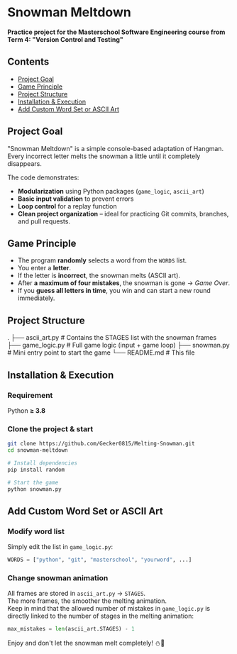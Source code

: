 # Snowman Meltdown

**Practice project for the Masterschool Software Engineering course from Term 4: "Version Control and Testing"**

## Contents
- [Project Goal](#project-goal)
- [Game Principle](#game-principle)
- [Project Structure](#project-structure)
- [Installation & Execution](#installation--execution)
- [Add Custom Word Set or ASCII Art](#add-custom-word-set-or-ascii-art)

## Project Goal
"Snowman Meltdown" is a simple console-based adaptation of Hangman.  
Every incorrect letter melts the snowman a little until it completely disappears.

The code demonstrates:
- **Modularization** using Python packages (`game_logic`, `ascii_art`)
- **Basic input validation** to prevent errors
- **Loop control** for a replay function
- **Clean project organization** – ideal for practicing Git commits, branches, and pull requests.

## Game Principle
- The program **randomly** selects a word from the `WORDS` list.
- You enter a **letter**.
- If the letter is **incorrect**, the snowman melts (ASCII art).
- After **a maximum of four mistakes**, the snowman is gone → _Game Over_.
- If you **guess all letters in time**, you win and can start a new round immediately.

## Project Structure
. 
├── ascii_art.py # Contains the STAGES list with the snowman frames 
├── game_logic.py # Full game logic (input + game loop) 
├── snowman.py # Mini entry point to start the game 
└── README.md # This file


## Installation & Execution

### Requirement
Python **≥ 3.8**

### Clone the project & start
```bash
git clone https://github.com/Gecker0815/Melting-Snowman.git
cd snowman-meltdown

# Install dependencies
pip install random

# Start the game
python snowman.py
```

## Add Custom Word Set or ASCII Art

### Modify word list
Simply edit the list in `game_logic.py`:
```python
WORDS = ["python", "git", "masterschool", "yourword", ...]
```
### Change snowman animation
All frames are stored in `ascii_art.py` → `STAGES`.  
The more frames, the smoother the melting animation.  
Keep in mind that the allowed number of mistakes in `game_logic.py` is directly linked to the number of stages in the melting animation:
```python
max_mistakes = len(ascii_art.STAGES) - 1
```

Enjoy and don't let the snowman melt completely! ⛄🧤